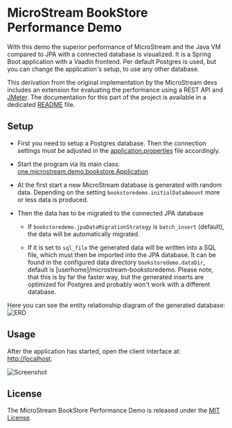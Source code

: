# MicroStream BookStore Performance Demo

With this demo the superior performance of MicroStream and the Java VM compared to JPA with a connected database is visualized.
It is a Spring Boot application with a Vaadin frontend. Per default Postgres is used, but you can change the application's setup, to use any other database.

This derivation from the original implementation by the MicroStream devs includes an extension for evaluating the performance using a REST API and [JMeter](https://jmeter.apache.org/). The documentation for this part of the project is available in a dedicated [README](README_EXTENSION.md) file.

## Setup

- First you need to setup a Postgres database. Then the connection settings must be adjusted in the [application.properties](src/main/resources/application.properties) file accordingly.

- Start the program via its main class: [one.microstream.demo.bookstore.Application](src/main/java/one/microstream/demo/bookstore/Application.java)

- At the first start a new MicroStream database is generated with random data. Depending on the setting `bookstoredemo.initialDataAmount` more or less data is produced.

- Then the data has to be migrated to the connected JPA database
  
  - If `bookstoredemo.jpaDataMigrationStrategy` is `batch_insert` (default), the data will be automatically migrated.
 
  - If it is set to `sql_file` the generated data will be written into a SQL file, which must then be imported into the JPA database.
  It can be found in the configured data directory `bookstoredemo.dataDir`, default is [userhome]/microstream-bookstoredemo.
  Please note, that this is by far the faster way, but the generated inserts are optimized for Postgres and probably won't work with a different database.
  
Here you can see the entity relationship diagram of the generated database:
![ERD](./docs/images/erd.png?raw=true)

## Usage

After the application has started, open the client interface at: [http://localhost](http://localhost).

![Screenshot](./docs/images/screenshot.png)

## License

The MicroStream BookStore Performance Demo is released under the [MIT License](https://opensource.org/licenses/MIT).

